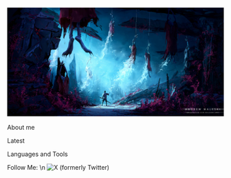 ![Header](https://github.com/rickert156/rickert156/blob/main/assets/header.jpg)

About me

Latest 

Languages and Tools

Follow Me: \n
![X (formerly Twitter)](https://img.shields.io/twitter/:Rickert156)
